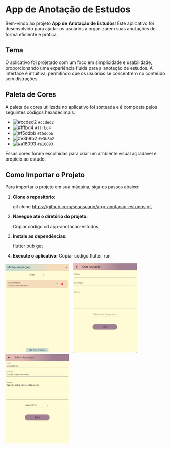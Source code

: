 # App de Anotação de Estudos

Bem-vindo ao projeto **App de Anotação de Estudos**! Este aplicativo foi desenvolvido para ajudar os usuários a organizarem suas anotações de forma eficiente e prática.

## Tema

O aplicativo foi projetado com um foco em simplicidade e usabilidade, proporcionando uma experiência fluida para a anotação de estudos. A interface é intuitiva, permitindo que os usuários se concentrem no conteúdo sem distrações.

## Paleta de Cores

A paleta de cores utilizada no aplicativo foi sorteada e é composta pelos seguintes códigos hexadecimais:

- ![#ccded2](https://via.placeholder.com/15/ccded2/000000?text=+) `#ccded2`
- ![#fffbd4](https://via.placeholder.com/15/fffbd4/000000?text=+) `#fffbd4`
- ![#f5ddbb](https://via.placeholder.com/15/f5ddbb/000000?text=+) `#f5ddbb`
- ![#e3b8b2](https://via.placeholder.com/15/e3b8b2/000000?text=+) `#e3b8b2`
- ![#a18093](https://via.placeholder.com/15/a18093/000000?text=+) `#a18093`

Essas cores foram escolhidas para criar um ambiente visual agradável e propício ao estudo.

## Como Importar o Projeto

Para importar o projeto em sua máquina, siga os passos abaixo:

1. **Clone o repositório**:
   
   git clone https://github.com/seuusuario/app-anotacao-estudos.git
   
3. **Navegue até o diretório do projeto:**
   
   Copiar código
   cd app-anotacao-estudos
     
3. **Instale as dependências:**

   flutter pub get

4. **Execute o aplicativo:**
   Copiar código
   flutter run


<p>
  <img src="/imagens/Captura de tela 2024-09-24 202830.png" alt="Texto Alternativo" width="200" style="display: inline-block; margin-right: 10px;">
  <img src="/imagens/Captura de tela 2024-09-24 202854.png" alt="Texto Alternativo" width="200" style="display: inline-block; margin-right: 10px;">
  <img src="/imagens/Captura de tela 2024-09-24 202921.png" alt="Texto Alternativo" width="200" style="display: inline-block;">
</p>
